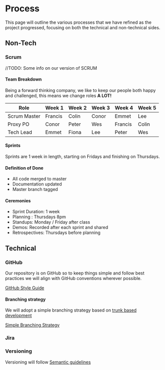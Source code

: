 # Process

This page will outline the various processes that we have refined as the project progressed, focusing on both the technical and non-technical sides.

## Non-Tech

### Scrum

//TODO: Some info on our version of SCRUM

#### Team Breakdown

Being a forward thinking company, we like to keep our people both happy and challenged, this means we change roles **A LOT!**

| Role | Week 1 | Week 2 | Week 3 | Week 4 | Week 5 |
|---|---|---|---|---|---|
| Scrum Master | Francis | Colin | Conor  | Emmet   | Lee |
| Proxy PO     | Conor   | Peter | Wes    | Francis | Colin |
| Tech Lead    | Emmet   | Fiona | Lee    | Peter     | Wes |

#### Sprints

Sprints are 1 week in length, starting on Fridays and finishing on Thursdays.

#### Definition of Done

- All code merged to master
- Documentation updated
- Master branch tagged

#### Ceremonies

- Sprint Duration: 1 week
- Planning : Thursdays 8pm
- Standups: Monday / Friday after class
- Demos: Recorded after each sprint and shared
- Retrospectives: Thursdays before planning

## Technical

### GitHub

Our repository is on GitHub so to keep things simple and follow best practices we will align with GitHub conventions wherever possible.

[GitHub Style Guide](https://github.com/agis/git-style-guide)

#### Branching strategy

We will adopt a simple branching strategy based on [trunk based development](https://hackernoon.com/trunk-based-development-tbd-for-apps-9b654b6b198c)

[Simple Branching Strategy](https://docs.microsoft.com/en-us/azure/devops/repos/git/git-branching-guidance?view=azure-devops#keep-your-branch-strategy-simple)

### Jira

### Versioning

Versioning will follow [Semantic guidelines](https://semver.org/)
